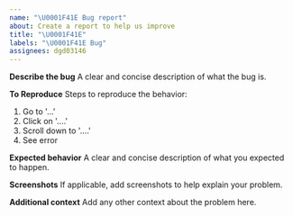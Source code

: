 ```yaml
---
name: "\U0001F41E Bug report"
about: Create a report to help us improve
title: "\U0001F41E"
labels: "\U0001F41E Bug"
assignees: dgd03146
---
```


**Describe the bug**
A clear and concise description of what the bug is.

**To Reproduce**
Steps to reproduce the behavior:

1. Go to '...'
2. Click on '....'
3. Scroll down to '....'
4. See error

**Expected behavior**
A clear and concise description of what you expected to happen.

**Screenshots**
If applicable, add screenshots to help explain your problem.

**Additional context**
Add any other context about the problem here.
